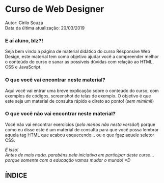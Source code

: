 # Curso de Web Designer

Autor: Cirilo Souza  
Data da última atualização: 20/03/2019


### E aí aluno, blz?!

Seja bem vindo a página de material didático do curso Responsive Web Design, este material tem como objetivo ajudar você a compreender melhor o conteúdo do curso e sanar as possíveis dúvidas com relação ao HTML, CSS e JavaScript.

### O que você vai encontrar neste material?

Aqui você vai entrar uma breve explicação sobre o conteúdo do curso, com exemplos de códigos, screenshot de telas de exemplo. O objetivo é que este seja um material de consulta rápido e direto ao ponto! (*sem mimimi!*)

### O que você não vai encontrar neste material?

Você não vai encontrar exercícios (*pelo menos não nesta versão!*) porque como eu disse este é um material de consulta para que você possa lembrar aquela tag HTML que acabou esquecendo... ou o que fgaz aquele seletor CSS.

*É isso!  
Antes de mais nada, parabéns pela iniciativa em participar deste curso... porque somente com a educação vamos mudar o mundo! =D*
  
  
  
## ÍNDICE



